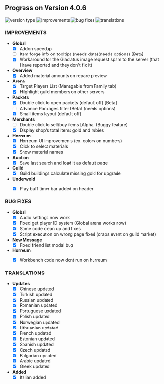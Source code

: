## Progress on Version 4.0.6

![version type](https://img.shields.io/badge/version-beta-yellow.svg?style=flat-square)
![improvements](https://img.shields.io/badge/improvements-17-green.svg?style=flat-square) ![bug fixes](https://img.shields.io/badge/bug%20fixes-6-red.svg?style=flat-square) ![translations](https://img.shields.io/badge/translations-16-blue.svg?style=flat-square)

### IMPROVEMENTS
- **Global**
	- [x] Addon speedup
	- [ ] Item forge info on tooltips (needs data)(needs options) [Beta]
	- [x] Workaround for the Gladiatus image request spam to the server (that I have reported and they don't fix it)
- **Overview**
	- [x] Added material amounts on repare preview
- **Arena**
	- [x] Target Players List (Managable from Family tab)
	- [x] Hilghlight guild members on other servers
- **Packets**
	- [x] Double click to open packets (default off) [Beta]
	- [ ] Advance Packages filter [Beta] (needs options)
	- [x] Small items layout (default off)
- **Merchants**
	- [ ] Double click to sell/buy items [Alpha] (Buggy feature)
	- [x] Display shop's total items gold and rubies
- **Horreum**
	- [x] Horreum UI improvements (ex. colors on numbers)
	- [x] Click to select materials
	- [x] Show material names
- **Auction**
	- [x] Save last search and load it as default page
- **Guild**
	- [x] Guild buildings calculate missing gold for upgrade
- **Underwold**
	- [x] Pray buff timer bar added on header


### BUG FIXES
- **Global**
	- [x] Audio settings now work
	- [x] Fixed get player ID system (Global arena works now)
	- [x] Some code clean up and fixes
	- [x] Script execution on wrong page fixed (craps event on guild market)
- **New Message**
	- [x] Fixed friend list modal bug 
- **Horreum**
	- [x] Workbench code now dont run on hurreum


### TRANSLATIONS
-  **Updates**
	- [x] Chinese updated
	- [x] Turkish updated
	- [x] Russian updated
	- [x] Romanian updated
	- [x] Portuguese updated
	- [x] Polish updated
	- [x] Norwegian updated
	- [x] Lithuanian updated
	- [x] French updated
	- [x] Estonian updated
	- [x] Spanish updated
	- [x] Czech updated
	- [x] Bulgarian updated
	- [x] Arabic updated
	- [x] Greek updated
- **Added**
	- [x] Italian added
